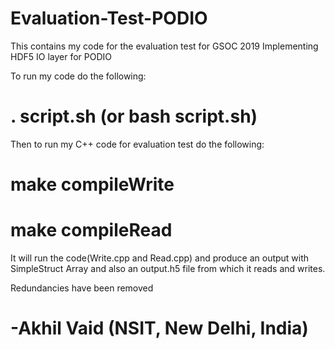 # Evaluation-Test-PODIO
This contains my code for the evaluation test for GSOC 2019 Implementing HDF5 IO layer for PODIO

To run my code do the following:

# . script.sh   (or bash script.sh)


Then to run my C++ code for evaluation test do the following:

#  make compileWrite

#  make compileRead
  
It will run the code(Write.cpp and Read.cpp) and produce an output with SimpleStruct Array and also an output.h5 file from which it reads and writes.

Redundancies have been removed

# -Akhil Vaid (NSIT, New Delhi, India)


